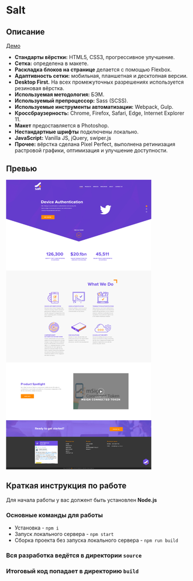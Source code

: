 # Salt

## Описание

[Демо](https://egarnaga.github.io/salt/main.html)

* **Стандарты вёрстки:** HTML5, CSS3, прогрессивное улучшение.
* **Сетка:** определена в макете.
* **Раскладка блоков на странице** делается с помощью Flexbox.
* **Адаптивность сетки:** мобильная, планшетная и десктопная версии. 
* **Desktop First.** На всех промежуточных разрешениях используется резиновая вёрстка.
* **Используемая методология:** БЭМ.
* **Используемый препроцессор:** Sass (SCSS).
* **Используемые инструменты автоматизации:** Webpack, Gulp.
* **Кроссбраузерность:** Chrome, Firefox, Safari, Edge, Internet Explorer 11.
* **Макет** предоставляется в Photoshop.
* **Нестандартные шрифты** подключены локально.
* **JavaScript:** Vanilla JS, jQuery, swiper.js
* **Прочее:**  вёрстка сделана Pixel Perfect, выполнена ретинизация растровой графики, оптимизация и улучшение доступности.

## Превью

<img src="preview.png" alt="Salt">

## Краткая инструкция по работе
Для начала работы у вас должент быть установлен **Node.js**

### Основные команды для работы
- Установка - `npm i`
- Запуск локального сервера - `npm start`
- Сборка проекта без запуска локального сервера - `npm run build`

### Вся разработка ведётся в директории `source`
### Итоговый код попадает в директорию `build`
